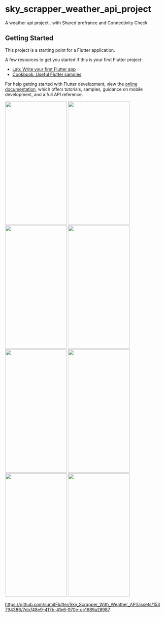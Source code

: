 


# sky_scrapper_weather_api_project

A weather api project . with Shared prefrance and Connectivity Check

## Getting Started

This project is a starting point for a Flutter application.

A few resources to get you started if this is your first Flutter project:

- [Lab: Write your first Flutter app](https://docs.flutter.dev/get-started/codelab)
- [Cookbook: Useful Flutter samples](https://docs.flutter.dev/cookbook)

For help getting started with Flutter development, view the
[online documentation](https://docs.flutter.dev/), which offers tutorials,
samples, guidance on mobile development, and a full API reference.
<p>
<img src="https://github.com/sumitFlutter/Sky_Scrapper_With_Weather_API/assets/153794386/cf7d744f-f27c-4839-bb7c-aee9cd584495"  height="400px"  width="200px"/>
<img src="https://github.com/sumitFlutter/Sky_Scrapper_With_Weather_API/assets/153794386/53c419ac-d629-4711-9f17-261f12d13e24"  height="400px"  width="200px"/>
<img src="https://github.com/sumitFlutter/Sky_Scrapper_With_Weather_API/assets/153794386/990e4811-036e-4296-9ee3-25c29c9f1926"  height="400px"  width="200px"/>
<img src="https://github.com/sumitFlutter/Sky_Scrapper_With_Weather_API/assets/153794386/81bec6c3-9711-408f-aa7a-944798ba4fc0"  height="400px"  width="200px"/>
<img src="https://github.com/sumitFlutter/Sky_Scrapper_With_Weather_API/assets/153794386/0494d74a-65b9-48cf-8da1-52ff0bf2be37"  height="400px"  width="200px"/>
<img src="https://github.com/sumitFlutter/Sky_Scrapper_With_Weather_API/assets/153794386/e4417349-83ce-4e6a-920f-1cda7eb4052f"  height="400px"  width="200px"/>
<img src="https://github.com/sumitFlutter/Sky_Scrapper_With_Weather_API/assets/153794386/2f162673-3caf-4f0a-9db0-214255c18719"  height="400px"  width="200px"/>
<img src="https://github.com/sumitFlutter/Sky_Scrapper_With_Weather_API/assets/153794386/38f13c8a-9e0b-4edc-97df-0ef567102cc1"  height="400px"  width="200px"/>







https://github.com/sumitFlutter/Sky_Scrapper_With_Weather_API/assets/153794386/7eb748e9-417b-41e6-970e-cc1689a28987


  
</p>
